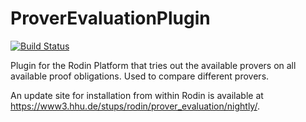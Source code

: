 ProverEvaluationPlugin
======================
[![Build Status](https://travis-ci.org/wysiib/ProverEvaluationPlugin.svg)](https://travis-ci.org/wysiib/ProverEvaluationPlugin)

Plugin for the Rodin Platform that tries out the available provers on all available proof obligations. Used to compare different provers.

An update site for installation from within Rodin is available at
https://www3.hhu.de/stups/rodin/prover_evaluation/nightly/.
